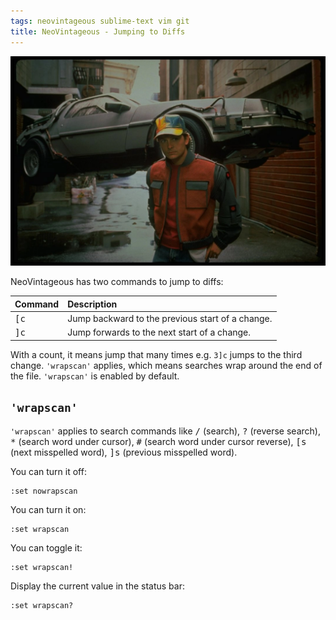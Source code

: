 ```yaml
---
tags: neovintageous sublime-text vim git
title: NeoVintageous - Jumping to Diffs
---
```


![Back to the Future Part II (1989)](/assets/back-to-the-future-part-ii.webp)

NeoVintageous has two commands to jump to diffs:

Command | Description
:------ | :----------
<kbd>[c</kbd> | Jump backward to the previous start of a change.
<kbd>]c</kbd> | Jump forwards to the next start of a change.

With a count, it means jump that many times e.g. `3]c` jumps to the third change. `'wrapscan'` applies, which means searches wrap around the end of the file. `'wrapscan'` is enabled by default.

## `'wrapscan'`

`'wrapscan'` applies to search commands like <kbd>/</kbd> (search), <kbd>?</kbd> (reverse search), <kbd>*</kbd> (search word under cursor), <kbd>#</kbd> (search word under cursor reverse), <kbd>[s</kbd> (next misspelled word), <kbd>]s</kbd> (previous misspelled word).

You can turn it off:

```vim
:set nowrapscan
```

You can turn it on:

```vim
:set wrapscan
```

You can toggle it:

```vim
:set wrapscan!
```

Display the current value in the status bar:

```vim
:set wrapscan?
```
